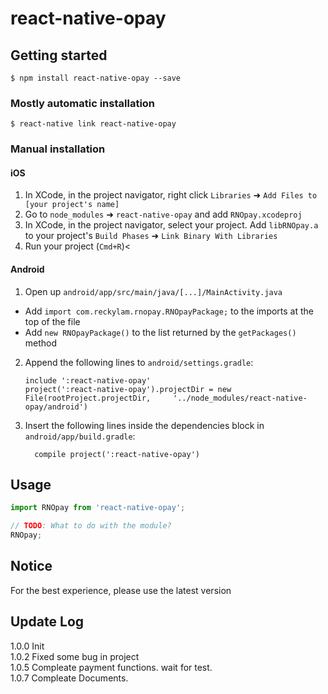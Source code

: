 
# react-native-opay

## Getting started

`$ npm install react-native-opay --save`

### Mostly automatic installation

`$ react-native link react-native-opay`

### Manual installation


#### iOS

1. In XCode, in the project navigator, right click `Libraries` ➜ `Add Files to [your project's name]`
2. Go to `node_modules` ➜ `react-native-opay` and add `RNOpay.xcodeproj`
3. In XCode, in the project navigator, select your project. Add `libRNOpay.a` to your project's `Build Phases` ➜ `Link Binary With Libraries`
4. Run your project (`Cmd+R`)<

#### Android

1. Open up `android/app/src/main/java/[...]/MainActivity.java`
  - Add `import com.reckylam.rnopay.RNOpayPackage;` to the imports at the top of the file
  - Add `new RNOpayPackage()` to the list returned by the `getPackages()` method
2. Append the following lines to `android/settings.gradle`:
  	```
  	include ':react-native-opay'
  	project(':react-native-opay').projectDir = new File(rootProject.projectDir, 	'../node_modules/react-native-opay/android')
  	```
3. Insert the following lines inside the dependencies block in `android/app/build.gradle`:
  	```
      compile project(':react-native-opay')
  	```


## Usage
```javascript
import RNOpay from 'react-native-opay';

// TODO: What to do with the module?
RNOpay;
```

## Notice

For the best experience, please use the latest version

## Update Log

1.0.0 Init<br/>
1.0.2 Fixed some bug in project<br/>
1.0.5 Compleate payment functions. wait for test.<br/>
1.0.7 Compleate Documents.<br/>
